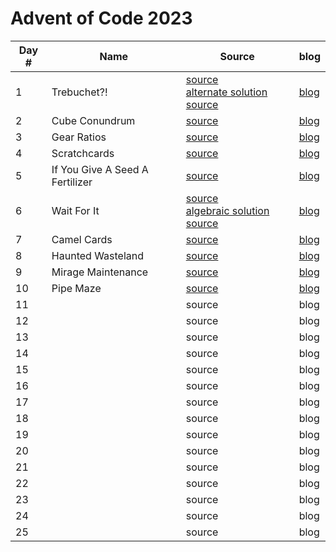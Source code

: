 # Advent of Code 2023

| Day # | Name                            | Source                                                                                                                 | blog                  |
|-------|---------------------------------|------------------------------------------------------------------------------------------------------------------------|-----------------------|
| 1     | Trebuchet?!                     | [source](src/advent_2023_clojure/day01.clj)<br/>[alternate solution source](src/advent_2023_clojure/day01_indexes.clj) | [blog](docs/day01.md) | 
| 2     | Cube Conundrum                  | [source](src/advent_2023_clojure/day02.clj)                                                                            | [blog](docs/day02.md) |
| 3     | Gear Ratios                     | [source](src/advent_2023_clojure/day03.clj)                                                                            | [blog](docs/day03.md) |
| 4     | Scratchcards                    | [source](src/advent_2023_clojure/day04.clj)                                                                            | [blog](docs/day04.md) |
| 5     | If You Give A Seed A Fertilizer | [source](src/advent_2023_clojure/day05.clj)                                                                            | [blog](docs/day05.md) |
| 6     | Wait For It                     | [source](src/advent_2023_clojure/day06.clj)<br/>[algebraic solution source](src/advent_2023_clojure/day06_algebra.clj) | [blog](docs/day06.md) |
| 7     | Camel Cards                     | [source](src/advent_2023_clojure/day07.clj)                                                                            | [blog](docs/day07.md) |
| 8     | Haunted Wasteland               | [source](src/advent_2023_clojure/day08.clj)                                                                            | [blog](docs/day08.md) |
| 9     | Mirage Maintenance              | [source](src/advent_2023_clojure/day09.clj)                                                                            | [blog](docs/day09.md) |
| 10    | Pipe Maze                       | [source](src/advent_2023_clojure/day10.clj)                                                                            | [blog](docs/day10.md) |
| 11    |                                 | source                                                                                                                 | blog                  |
| 12    |                                 | source                                                                                                                 | blog                  |
| 13    |                                 | source                                                                                                                 | blog                  |
| 14    |                                 | source                                                                                                                 | blog                  |
| 15    |                                 | source                                                                                                                 | blog                  |
| 16    |                                 | source                                                                                                                 | blog                  |
| 17    |                                 | source                                                                                                                 | blog                  |
| 18    |                                 | source                                                                                                                 | blog                  |
| 19    |                                 | source                                                                                                                 | blog                  |
| 20    |                                 | source                                                                                                                 | blog                  |
| 21    |                                 | source                                                                                                                 | blog                  |
| 22    |                                 | source                                                                                                                 | blog                  |
| 23    |                                 | source                                                                                                                 | blog                  |
| 24    |                                 | source                                                                                                                 | blog                  |
| 25    |                                 | source                                                                                                                 | blog                  |
